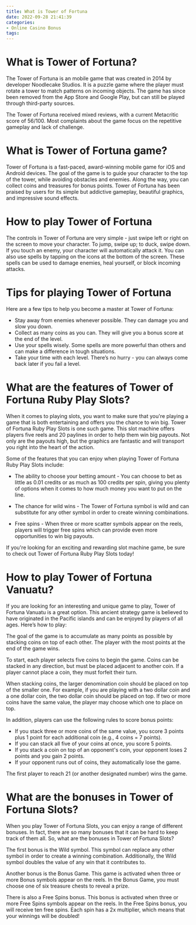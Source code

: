 ```yaml
---
title: What is Tower of Fortuna 
date: 2022-09-28 21:41:39
categories:
- Online Casino Bonus
tags:
---
```



# What is Tower of Fortuna? 

The Tower of Fortuna is an mobile game that was created in 2014 by developer Noodlecake Studios. It is a puzzle game where the player must rotate a tower to match patterns on incoming objects. The game has since been removed from the App Store and Google Play, but can still be played through third-party sources. 

The Tower of Fortuna received mixed reviews, with a current Metacritic score of 56/100. Most complaints about the game focus on the repetitive gameplay and lack of challenge.

#  What is Tower of Fortuna game? 

Tower of Fortuna is a fast-paced, award-winning mobile game for iOS and Android devices. The goal of the game is to guide your character to the top of the tower, while avoiding obstacles and enemies. Along the way, you can collect coins and treasures for bonus points. Tower of Fortuna has been praised by users for its simple but addictive gameplay, beautiful graphics, and impressive sound effects. 

# How to play Tower of Fortuna 

The controls in Tower of Fortuna are very simple - just swipe left or right on the screen to move your character. To jump, swipe up; to duck, swipe down. If you touch an enemy, your character will automatically attack it. You can also use spells by tapping on the icons at the bottom of the screen. These spells can be used to damage enemies, heal yourself, or block incoming attacks. 

# Tips for playing Tower of Fortuna 

Here are a few tips to help you become a master at Tower of Fortuna: 

- Stay away from enemies whenever possible. They can damage you and slow you down. 
- Collect as many coins as you can. They will give you a bonus score at the end of the level. 
- Use your spells wisely. Some spells are more powerful than others and can make a difference in tough situations. 
- Take your time with each level. There’s no hurry - you can always come back later if you fail a level.

#  What are the features of Tower of Fortuna Ruby Play Slots? 

When it comes to playing slots, you want to make sure that you're playing a game that is both entertaining and offers you the chance to win big. Tower of Fortuna Ruby Play Slots is one such game. This slot machine offers players five reels and 20 paylines in order to help them win big payouts. Not only are the payouts high, but the graphics are fantastic and will transport you right into the heart of the action.

Some of the features that you can enjoy when playing Tower of Fortuna Ruby Play Slots include: 

* The ability to choose your betting amount - You can choose to bet as little as 0.01 credits or as much as 100 credits per spin, giving you plenty of options when it comes to how much money you want to put on the line.

* The chance for wild wins - The Tower of Fortuna symbol is wild and can substitute for any other symbol in order to create winning combinations.

* Free spins - When three or more scatter symbols appear on the reels, players will trigger free spins which can provide even more opportunities to win big payouts.

If you're looking for an exciting and rewarding slot machine game, be sure to check out Tower of Fortuna Ruby Play Slots today!

#  How to play Tower of Fortuna Vanuatu? 

If you are looking for an interesting and unique game to play, Tower of Fortuna Vanuatu is a great option. This ancient strategy game is believed to have originated in the Pacific islands and can be enjoyed by players of all ages. Here’s how to play:

The goal of the game is to accumulate as many points as possible by stacking coins on top of each other. The player with the most points at the end of the game wins.

To start, each player selects five coins to begin the game. Coins can be stacked in any direction, but must be placed adjacent to another coin. If a player cannot place a coin, they must forfeit their turn.

When stacking coins, the larger denomination coin should be placed on top of the smaller one. For example, if you are playing with a two dollar coin and a one dollar coin, the two dollar coin should be placed on top. If two or more coins have the same value, the player may choose which one to place on top.

In addition, players can use the following rules to score bonus points:

- If you stack three or more coins of the same value, you score 3 points plus 1 point for each additional coin (e.g., 4 coins = 7 points).
- If you can stack all five of your coins at once, you score 5 points. 
- If you stack a coin on top of an opponent's coin, your opponent loses 2 points and you gain 2 points. 
- If your opponent runs out of coins, they automatically lose the game. 

The first player to reach 21 (or another designated number) wins the game.

#  What are the bonuses in Tower of Fortuna Slots?

When you play Tower of Fortuna Slots, you can enjoy a range of different bonuses. In fact, there are so many bonuses that it can be hard to keep track of them all. So, what are the bonuses in Tower of Fortuna Slots?

The first bonus is the Wild symbol. This symbol can replace any other symbol in order to create a winning combination. Additionally, the Wild symbol doubles the value of any win that it contributes to.

Another bonus is the Bonus Game. This game is activated when three or more Bonus symbols appear on the reels. In the Bonus Game, you must choose one of six treasure chests to reveal a prize.

There is also a Free Spins bonus. This bonus is activated when three or more Free Spins symbols appear on the reels. In the Free Spins bonus, you will receive ten free spins. Each spin has a 2x multiplier, which means that your winnings will be doubled!